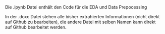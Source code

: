 Die .ipynb Datei enthält den Code für die EDA und Data Prepocessing

In der .doxc Datei stehen alle bisher extrahierten Informationen (nicht direkt auf Github zu bearbeiten), die andere Datei mit selben Namen kann direkt auf Github bearbeitet werden. 
